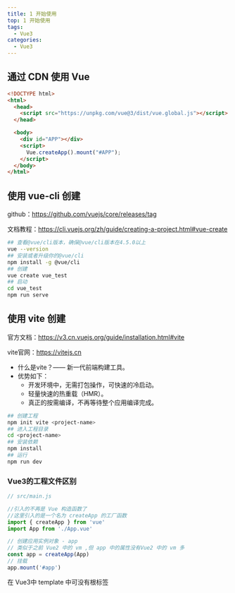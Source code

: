 ```yaml
---
title: 1 开始使用
top: 1 开始使用
tags:
  - Vue3
categories:
  - Vue3
---
```


## 通过 CDN 使用 Vue 

```html
<!DOCTYPE html>
<html>
  <head>
    <script src="https://unpkg.com/vue@3/dist/vue.global.js"></script>
  </head>

  <body>
    <div id="APP"></div>
    <script>
      Vue.createApp().mount("#APP");
    </script>
  </body>
</html>

```

## 使用 vue-cli 创建

github：https://github.com/vuejs/core/releases/tag

文档教程：https://cli.vuejs.org/zh/guide/creating-a-project.html#vue-create

```bash
## 查看@vue/cli版本，确保@vue/cli版本在4.5.0以上
vue --version
## 安装或者升级你的@vue/cli
npm install -g @vue/cli
## 创建
vue create vue_test
## 启动
cd vue_test
npm run serve
```

## 使用 vite 创建

官方文档：https://v3.cn.vuejs.org/guide/installation.html#vite

vite官网：https://vitejs.cn

- 什么是vite？—— 新一代前端构建工具。
- 优势如下：
  - 开发环境中，无需打包操作，可快速的冷启动。
  - 轻量快速的热重载（HMR）。
  - 真正的按需编译，不再等待整个应用编译完成。

```bash
## 创建工程
npm init vite <project-name>
## 进入工程目录
cd <project-name>
## 安装依赖
npm install
## 运行
npm run dev
```

### Vue3的工程文件区别

```js
// src/main.js

//引入的不再是 Vue 构造函数了
//这里引入的是一个名为 createApp 的工厂函数
import { createApp } from 'vue'
import App from './App.vue'

// 创建应用实例对象 - app 
// 类似于之前 Vue2 中的 vm ,但 app 中的属性没有Vue2 中的 vm 多
const app = createApp(App)
// 挂载
app.mount('#app')
```

在 Vue3中 template 中可没有根标签